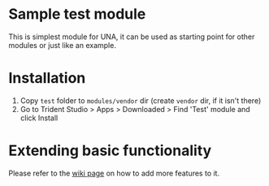 Sample test module
==================
This is simplest module for UNA, it can be used as starting point for other modules or just like an example.


Installation
============
1. Copy `test` folder to `modules/vendor` dir (create `vendor` dir, if it isn't there)
2. Go to Trident Studio > Apps > Downloaded > Find 'Test' module and click Install


Extending basic functionality
=============================
Please refer to the [wiki page](https://github.com/unaio/una-vendor-test/wiki) on how to add more features to it.

